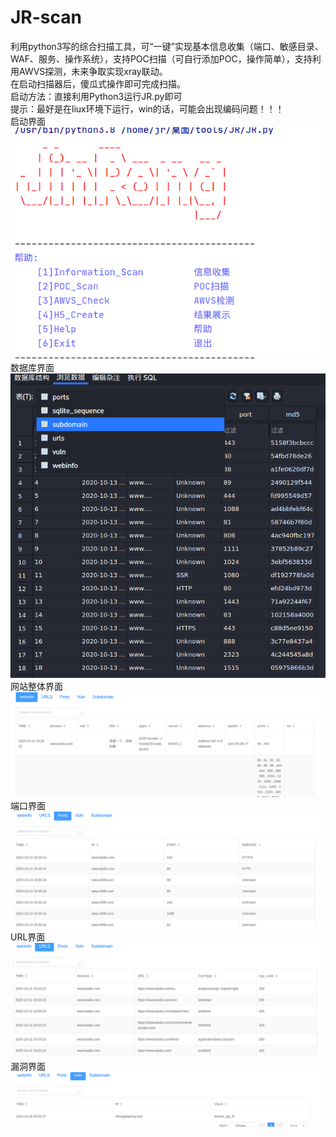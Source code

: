 # JR-scan
利用python3写的综合扫描工具，可“一键”实现基本信息收集（端口、敏感目录、WAF、服务、操作系统），支持POC扫描（可自行添加POC，操作简单），支持利用AWVS探测，未来争取实现xray联动。  
在启动扫描器后，傻瓜式操作即可完成扫描。  
启动方法：直接利用Python3运行JR.py即可  
提示：最好是在liux环境下运行，win的话，可能会出现编码问题！！！  
启动界面
![image](https://github.com/675354981/JR-scan/blob/master/images/%E5%90%AF%E5%8A%A8.png)  
数据库界面
![image](https://github.com/675354981/JR-scan/blob/master/images/dbs.png)  
网站整体界面
![image](https://github.com/675354981/JR-scan/blob/master/images/%E6%95%B4%E7%AB%99.png)  
端口界面
![image](https://github.com/675354981/JR-scan/blob/master/images/port.png)  
URL界面
![image](https://github.com/675354981/JR-scan/blob/master/images/url.png)  
漏洞界面
![image](https://github.com/675354981/JR-scan/blob/master/images/vuln.png)
